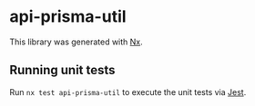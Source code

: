 # api-prisma-util

This library was generated with [Nx](https://nx.dev).

## Running unit tests

Run `nx test api-prisma-util` to execute the unit tests via [Jest](https://jestjs.io).
